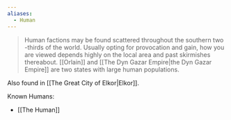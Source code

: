 ```yaml
---
aliases:
  - Human
---
```

> Human factions may be found scattered throughout the southern two -thirds of the world. Usually opting for provocation and gain, how you are viewed depends highly on the local area and past skirmishes thereabout. [[Orlain]] and [[The Dyn Gazar Empire|the Dyn Gazar Empire]] are two states with large human populations.

Also found in [[The Great City of Elkor|Elkor]].

Known Humans:
- [[The Human]]